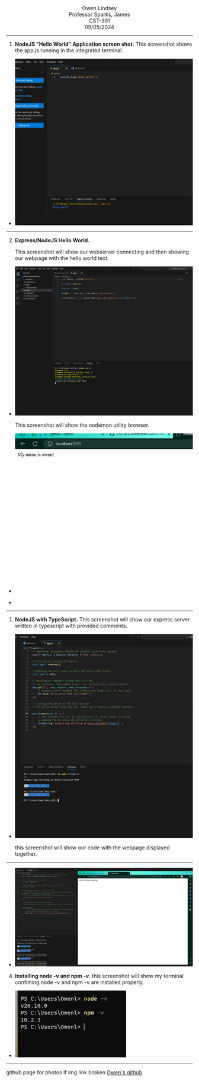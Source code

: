 <div align="center">  Owen Lindsey </div>
<div align="center">  Professor Sparks, James </div>
<div align="center">   CST-391</div>
<div align="center">  09/05/2024</div>

---

1. **NodeJS "Hello World" Application screen shot.**
 This screenshot shows the app.js running in the integrated terminal. 
- ![app.js](https://github.com/omniV1/CST-391/blob/main/Screenshot%202024-01-06%20203452.png) 
---
2. **Express/NodeJS Hello World.**
   
    This screenshot will show our webserver connecting and then showing our webpage with the hello world text.

 - ![helloex](https://github.com/omniV1/CST-391/blob/main/helloex-code.png) 

   This screenshot will show the nodemon utility browser. 

 - ![webpage](https://github.com/omniV1/CST-391/blob/main/webpage-helloex.png)
 -  
---
1. **NodeJS with TypeScript.**
This screenshot will show our express server written in typescript with provided comments.

 - ![TypeScript](https://github.com/omniV1/CST-391/blob/main/Express-TypeScript.png)

   this screenshot will show our code with the webpage displayed together.
---
- ![TypeScript-browser](https://github.com/omniV1/CST-391/blob/main/TS-HelloWorld.png)

4. **Installing node -v and npm -v.**
   this screenshot will show my terminal confiming node -v and npm -v are installed properly. 

 - ![terminal](https://github.com/omniV1/CST-391/blob/main/npm-v%20node-v.png)
 - ---
 github page for photos if img link broken 
 [Owen's github](https://github.com/omniV1/CST-391)